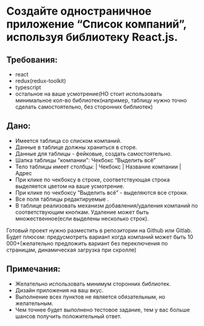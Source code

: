 # Создайте одностраничное приложение “Список компаний”, используя библиотеку React.js.

## Требования:
  - react
  - redux(redux-toolkit)
  - typescript
  - остальное на ваше усмотрение(НО стоит использовать минимальное кол-во библиотек(например, таблицу нужно точно сделать самостоятельно, без сторонних библиотек)

## Дано:
 - Имеется таблица со списком компаний.
 - Данные в таблице должны храниться в сторе.
 - Данные для таблицы - фейковые, создать самостоятельно.
 - Шапка таблицы "компании": Чекбокс “Выделить всё”
 - Тело таблицы имеет столбцы: | Чекбокс | Название компании  | Адрес
 - При клике по чекбоксу в строке, соответствующая строка выделяется цветом на ваше усмотрение.
 - При клике по чекбоксу “Выделить всё” - выделяются все строки.
 - Все поля таблицы редактируемые .
 - В таблице реализовать механизм добавления/удаления компаний по соответствующим кнопкам. Удаление может быть множественное(если выделены несколько строк).

Готовый проект нужно разместить в репозитории на Github или Gitlab.
Будет плюсом: предусмотреть вариант когда компаний может быть 10 000+(желательно предложить вариант без переключения по страницам, динамическая загрузка при скролле)

## Примечания:
 - Желательно использовать минимум сторонних библиотек.
 - Дизайн приложения  на ваш вкус.
 - Выполнение всех пунктов не является обязательным, но желательным.
 - Чем точнее будет выполнено тестовое задание, тем у вас больше шансов получить положительный ответ.

